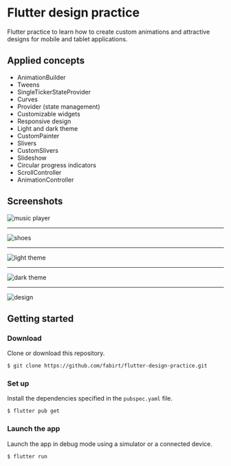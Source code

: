 # Flutter design practice

Flutter practice to learn how to create custom animations and 
attractive designs for mobile and tablet applications.

## Applied concepts

- AnimationBuilder
- Tweens
- SingleTickerStateProvider
- Curves
- Provider (state management)
- Customizable widgets
- Responsive design
- Light and dark theme
- CustomPainter
- Slivers
- CustomSlivers
- Slideshow
- Circular progress indicators
- ScrollController
- AnimationController

## Screenshots

![music player](examples/music-player.jpg)
___
![shoes](examples/shoes.jpg)
___
![light theme](examples/light.jpg)
___
![dark theme](examples/dark.jpg)
___
![design](examples/emergency.jpg)

## Getting started

### Download

Clone or download this repository.

```bash
$ git clone https://github.com/fabirt/flutter-design-practice.git
```

### Set up

Install the dependencies specified in the `pubspec.yaml` file.

```bash
$ flutter pub get
```

### Launch the app
Launch the app in debug mode using a simulator or a connected device.

```bash
$ flutter run
```
